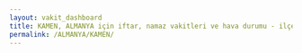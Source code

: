 ```yaml
---
layout: vakit_dashboard
title: KAMEN, ALMANYA için iftar, namaz vakitleri ve hava durumu - ilçe/eyalet seç
permalink: /ALMANYA/KAMEN/
---
```


<script type="text/javascript">
  var GLOBAL_COUNTRY = 'ALMANYA';
  var GLOBAL_CITY = 'KAMEN';
  var GLOBAL_STATE = '';
  var lat = 72;
  var lon = 21;
</script>
